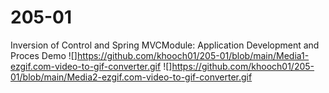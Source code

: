 # 205-01
Inversion of Control and Spring MVCModule: Application Development and Proces
Demo
![]https://github.com/khooch01/205-01/blob/main/Media1-ezgif.com-video-to-gif-converter.gif
![]https://github.com/khooch01/205-01/blob/main/Media2-ezgif.com-video-to-gif-converter.gif
